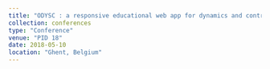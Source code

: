 ```yaml
---
title: "ODYSC : a responsive educational web app for dynamics and control"
collection: conferences
type: "Conference"
venue: "PID 18"
date: 2018-05-10
location: "Ghent, Belgium"
---
```


